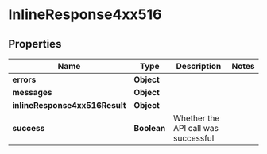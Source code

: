 # InlineResponse4xx516

## Properties
Name | Type | Description | Notes
------------ | ------------- | ------------- | -------------
**errors** | **Object** |  | 
**messages** | **Object** |  | 
**inlineResponse4xx516Result** | **Object** |  | 
**success** | **Boolean** | Whether the API call was successful | 

